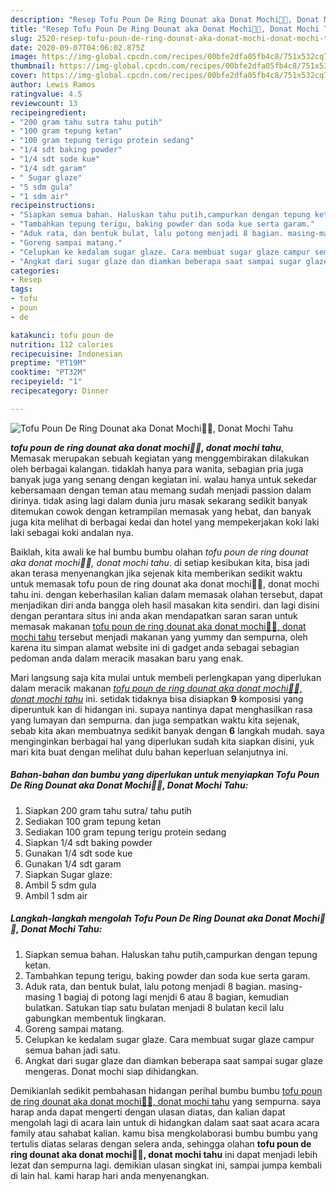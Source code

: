```yaml
---
description: "Resep Tofu Poun De Ring Dounat aka Donat Mochi🍩🍩, Donat Mochi Tahu, Anti Gagal"
title: "Resep Tofu Poun De Ring Dounat aka Donat Mochi🍩🍩, Donat Mochi Tahu, Anti Gagal"
slug: 2520-resep-tofu-poun-de-ring-dounat-aka-donat-mochi-donat-mochi-tahu-anti-gagal
date: 2020-09-07T04:06:02.875Z
image: https://img-global.cpcdn.com/recipes/00bfe2dfa05fb4c8/751x532cq70/tofu-poun-de-ring-dounat-aka-donat-mochi🍩🍩-donat-mochi-tahu-foto-resep-utama.jpg
thumbnail: https://img-global.cpcdn.com/recipes/00bfe2dfa05fb4c8/751x532cq70/tofu-poun-de-ring-dounat-aka-donat-mochi🍩🍩-donat-mochi-tahu-foto-resep-utama.jpg
cover: https://img-global.cpcdn.com/recipes/00bfe2dfa05fb4c8/751x532cq70/tofu-poun-de-ring-dounat-aka-donat-mochi🍩🍩-donat-mochi-tahu-foto-resep-utama.jpg
author: Lewis Ramos
ratingvalue: 4.5
reviewcount: 13
recipeingredient:
- "200 gram tahu sutra tahu putih"
- "100 gram tepung ketan"
- "100 gram tepung terigu protein sedang"
- "1/4 sdt baking powder"
- "1/4 sdt sode kue"
- "1/4 sdt garam"
- " Sugar glaze"
- "5 sdm gula"
- "1 sdm air"
recipeinstructions:
- "Siapkan semua bahan. Haluskan tahu putih,campurkan dengan tepung ketan."
- "Tambahkan tepung terigu, baking powder dan soda kue serta garam."
- "Aduk rata, dan bentuk bulat, lalu potong menjadi 8 bagian. masing-masing 1 bagiaj di potong lagi menjdi 6 atau 8 bagian, kemudian bulatkan. Satukan tiap satu bulatan menjadi 8 bulatan kecil lalu gabungkan membentuk lingkaran."
- "Goreng sampai matang."
- "Celupkan ke kedalam sugar glaze. Cara membuat sugar glaze campur semua bahan jadi satu."
- "Angkat dari sugar glaze dan diamkan beberapa saat sampai sugar glaze mengeras. Donat mochi siap dihidangkan."
categories:
- Resep
tags:
- tofu
- poun
- de

katakunci: tofu poun de 
nutrition: 112 calories
recipecuisine: Indonesian
preptime: "PT19M"
cooktime: "PT32M"
recipeyield: "1"
recipecategory: Dinner

---
```



![Tofu Poun De Ring Dounat aka Donat Mochi🍩🍩, Donat Mochi Tahu](https://img-global.cpcdn.com/recipes/00bfe2dfa05fb4c8/751x532cq70/tofu-poun-de-ring-dounat-aka-donat-mochi🍩🍩-donat-mochi-tahu-foto-resep-utama.jpg)

<b><i>tofu poun de ring dounat aka donat mochi🍩🍩, donat mochi tahu</i></b>, Memasak merupakan sebuah kegiatan yang menggembirakan dilakukan oleh berbagai kalangan. tidaklah hanya para wanita, sebagian pria juga banyak juga yang senang dengan kegiatan ini. walau hanya untuk sekedar kebersamaan dengan teman atau memang sudah menjadi passion dalam dirinya. tidak asing lagi dalam dunia juru masak sekarang sedikit banyak ditemukan cowok dengan ketrampilan memasak yang hebat, dan banyak juga kita melihat di berbagai kedai dan hotel yang mempekerjakan koki laki laki sebagai koki andalan nya.

Baiklah, kita awali ke hal bumbu bumbu olahan <i>tofu poun de ring dounat aka donat mochi🍩🍩, donat mochi tahu</i>. di setiap kesibukan kita, bisa jadi akan terasa menyenangkan jika sejenak kita memberikan sedikit waktu untuk memasak tofu poun de ring dounat aka donat mochi🍩🍩, donat mochi tahu ini. dengan keberhasilan kalian dalam memasak olahan tersebut, dapat menjadikan diri anda bangga oleh hasil masakan kita sendiri. dan lagi disini dengan perantara situs ini anda akan mendapatkan saran saran untuk memasak makanan <u>tofu poun de ring dounat aka donat mochi🍩🍩, donat mochi tahu</u> tersebut menjadi makanan yang yummy dan sempurna, oleh karena itu simpan alamat website ini di gadget anda sebagai sebagian pedoman anda dalam meracik masakan baru yang enak.




Mari langsung saja kita mulai untuk membeli perlengkapan yang diperlukan dalam meracik makanan <u><i>tofu poun de ring dounat aka donat mochi🍩🍩, donat mochi tahu</i></u> ini. setidak tidaknya bisa disiapkan <b>9</b> komposisi yang diperuntuk kan di hidangan ini. supaya nantinya dapat menghasilkan rasa yang lumayan dan sempurna. dan juga sempatkan waktu kita sejenak, sebab kita akan membuatnya sedikit banyak dengan <b>6</b> langkah mudah. saya menginginkan berbagai hal yang diperlukan sudah kita siapkan disini, yuk mari kita buat dengan melihat dulu bahan keperluan selanjutnya ini.

<!--inarticleads1-->

##### Bahan-bahan dan bumbu yang diperlukan untuk menyiapkan Tofu Poun De Ring Dounat aka Donat Mochi🍩🍩, Donat Mochi Tahu:

1. Siapkan 200 gram tahu sutra/ tahu putih
1. Sediakan 100 gram tepung ketan
1. Sediakan 100 gram tepung terigu protein sedang
1. Siapkan 1/4 sdt baking powder
1. Gunakan 1/4 sdt sode kue
1. Gunakan 1/4 sdt garam
1. Siapkan  Sugar glaze:
1. Ambil 5 sdm gula
1. Ambil 1 sdm air




<!--inarticleads2-->

##### Langkah-langkah mengolah Tofu Poun De Ring Dounat aka Donat Mochi🍩🍩, Donat Mochi Tahu:

1. Siapkan semua bahan. Haluskan tahu putih,campurkan dengan tepung ketan.
1. Tambahkan tepung terigu, baking powder dan soda kue serta garam.
1. Aduk rata, dan bentuk bulat, lalu potong menjadi 8 bagian. masing-masing 1 bagiaj di potong lagi menjdi 6 atau 8 bagian, kemudian bulatkan. Satukan tiap satu bulatan menjadi 8 bulatan kecil lalu gabungkan membentuk lingkaran.
1. Goreng sampai matang.
1. Celupkan ke kedalam sugar glaze. Cara membuat sugar glaze campur semua bahan jadi satu.
1. Angkat dari sugar glaze dan diamkan beberapa saat sampai sugar glaze mengeras. Donat mochi siap dihidangkan.




Demikianlah sedikit pembahasan hidangan perihal bumbu bumbu <u>tofu poun de ring dounat aka donat mochi🍩🍩, donat mochi tahu</u> yang sempurna. saya harap anda dapat mengerti dengan ulasan diatas, dan kalian dapat mengolah lagi di acara lain untuk di hidangkan dalam saat saat acara acara family atau sahabat kalian. kamu bisa mengkolaborasi bumbu bumbu yang tertulis diatas selaras dengan selera anda, sehingga olahan <b>tofu poun de ring dounat aka donat mochi🍩🍩, donat mochi tahu</b> ini dapat menjadi lebih lezat dan sempurna lagi. demikian ulasan singkat ini, sampai jumpa kembali di lain hal. kami harap hari anda menyenangkan.
